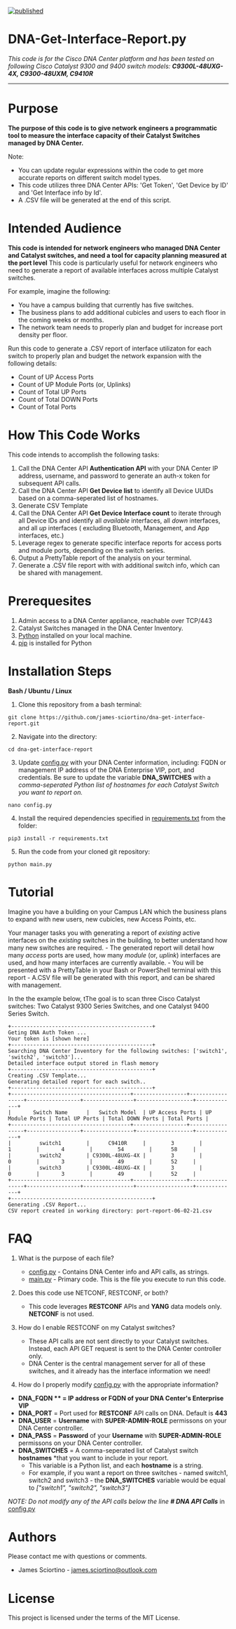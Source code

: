 [![published](https://static.production.devnetcloud.com/codeexchange/assets/images/devnet-published.svg)](https://developer.cisco.com/codeexchange/github/repo/james-sciortino/dna-get-interface-report)

# DNA-Get-Interface-Report.py

*This code is for the Cisco DNA Center platform and has been tested on following Cisco Catalyst 9300 and 9400 switch models: **C9300L-48UXG-4X, C9300-48UXM, C9410R***

---

# Purpose
**The purpose of this code is to give network engineers a programmatic tool to measure the interface capacity of their Catalyst Switches managed by DNA Center.**

Note:
- You can update regular expressions within the code to get more accurate reports on different switch model types. 
- This code utilizes three DNA Center APIs: 'Get Token', 'Get Device by ID' and 'Get Interface info by Id'.
- A .CSV file will be generated at the end of this script.

# Intended Audience
**This code is intended for network engineers who managed DNA Center and Catalyst switches, and need a tool for capacity planning measured at the port level**
This code is particularly useful for network engineers who need to generate a report of available interfaces across multiple Catalyst switches.

For example, imagine the following:
- You have a campus building that currently has five switches. 
- The business plans to add additional cubicles and users to each floor in the coming weeks or months. 
- The network team needs to properly plan and budget for increase port density per floor.

Run this code to generate a .CSV report of interface utilizaton for each switch to properly plan and budget the network expansion with the following details:
- Count of UP Access Ports
- Count of UP Module Ports (or, Uplinks)
- Count of Total UP Ports
- Count of Total DOWN  Ports
- Count of Total Ports

# How This Code Works
This code intends to accomplish the following tasks:
1. Call the DNA Center API **Authentication API** with your DNA Center IP address, username, and password to generate an auth-x token for subsequent API calls.
2. Call the DNA Center API **Get Device list** to identify all Device UUIDs based on a comma-seperated list of hostnames.
3. Generate CSV Template
4. Call the DNA Center API **Get Device Interface count** to iterate through all Device IDs and identify all *available* interfaces, all *down* interfaces, and all *up* interfaces ( excluding Bluetooth, Management, and App interfaces, etc.)
5. Leverage regex to generate specific interface reports for access ports and module ports, depending on the switch series.
6. Output a PrettyTable report of the analysis on your terminal.
7. Generate a .CSV file report with with additional switch info, which can be shared with management. 

# Prerequesites
1. Admin access to a DNA Center appliance, reachable over TCP/443
2. Catalyst Switches managed in the DNA Center Inventory.
3. [Python](https://www.python.org/downloads/) installed on your local machine.
4. [pip](https://packaging.python.org/tutorials/installing-packages/) is installed for Python

# Installation Steps

**Bash / Ubuntu / Linux**
1. Clone this repository from a bash terminal:
```console
git clone https://github.com/james-sciortino/dna-get-interface-report.git
```
2. Navigate into the directory:
```console
cd dna-get-interface-report
```
3. Update [config.py](config.py) with your DNA Center information, including: FQDN or management IP address of the DNA Enterprise VIP, port, and credentials. Be sure to update the variable **DNA_SWITCHES** with a *comma-seperated Python list of hostnames for each Catalyst Switch you want to report on.*
```console
nano config.py
```
4. Install the required dependencies specified in [requirements.txt](requirements.txt) from the <dna-get-interface-report> folder:
```console
pip3 install -r requirements.txt 
```
5. Run the code from your cloned git repository:
```console
python main.py
```

# Tutorial

Imagine you have a building on your Campus LAN which the business plans to expand with new users, new cubicles, new Access Points, etc. 

Your manager tasks you with generating a report of *existing* active interfaces on the *existing* switches in the building, to better understand how many new switches are required.
    - The generated report will detail how many *access* ports are used, how many *module* (or, *uplink*) interfaces are used, and how many interfaces are currently available.
    - You will be presented with a PrettyTable in your Bash or PowerShell terminal with this report
    - A.CSV file will be generated with this report, and can be shared with management. 

In the the example below, tThe goal is to scan three Cisco Catalyst switches: Two Catalyst 9300 Series Switches, and one Catalyst 9400 Series Switch. 

```
+---------------------------------------------+
Geting DNA Auth Token ...
Your token is [shown here]
+---------------------------------------------+
Searching DNA Center Inventory for the following switches: ['switch1', 'switch2', 'switch3']...
Detailed interface output stored in flash memory
+---------------------------------------------+
Creating .CSV Template...
Generating detailed report for each switch..
+---------------------------------------------+
+--------------------------------------+-----------------+-----------------+-----------------+----------------+------------------+-------------+
|       Switch Name      |   Switch Model  | UP Access Ports | UP Module Ports | Total UP Ports | Total DOWN Ports | Total Ports |
+--------------------------------------+-----------------+-----------------+-----------------+----------------+------------------+-------------+
|         switch1        |      C9410R     |        3        |        1        |       4        |        54        |      58     |
|         switch2        | C9300L-48UXG-4X |        3        |        0        |       3        |        49        |      52     |
|         switch3        | C9300L-48UXG-4X |        3        |        0        |       3        |        49        |      52     |
+--------------------------------------+-----------------+-----------------+-----------------+----------------+------------------+-------------+
+---------------------------------------------+
Generating .CSV Report...
CSV report created in working directory: port-report-06-02-21.csv
```

# FAQ 
1. What is the purpose of each file?
    - [config.py](config.py) - Contains DNA Center info and API calls, as strings.
    - [main.py](main.py) - Primary code. This is the file you execute to run this code. 

2. Does this code use NETCONF, RESTCONF, or both?

    - This code leverages **RESTCONF** APIs and **YANG** data models only. **NETCONF** is not used.

3. How do I enable RESTCONF on my Catalyst switches?
    - These API calls are not sent directly to your Catalyst switches. Instead, each API GET request is sent to the DNA Center controller only. 
    -  DNA Center is the central management server for all of these switches, and it already has the interface information we need!

4. How do I properly modify [config.py](config.py) with the appropriate information? 


- **DNA_FQDN ** = **IP address** or **FQDN** of your DNA Center's Enterprise VIP**
- **DNA_PORT** = Port used for **RESTCONF** API calls on DNA. Default is **443**
- **DNA_USER** =  **Username** with **SUPER-ADMIN-ROLE** permissons on your DNA Center controller.
- **DNA_PASS** = **Password** of your **Username** with **SUPER-ADMIN-ROLE** permissons on your DNA Center controller.
- **DNA_SWITCHES** = A comma-seperated list of Catalyst switch **hostnames** *that you want to include in your report.
    - This variable is a Python list, and each **hostname** is a string. 
    - For example, if you want a report on three switches - named switch1, switch2 and switch3 - the **DNA_SWITCHES** variable would be equal to *["switch1", "switch2", "switch3"]*

*NOTE: Do not modify any of the API calls below the line **# DNA API Calls*** in [config.py](config.py)

# Authors
Please contact me with questions or comments.
- James Sciortino - james.sciortino@outlook.com

# License
This project is licensed under the terms of the MIT License.